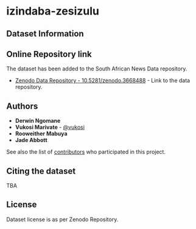 # izindaba-zesizulu

## Dataset Information



## Online Repository link

The dataset has been added to the South African News Data repository. 
* [Zenodo Data Repository - 10.5281/zenodo.3668488](https://doi.org/10.5281/zenodo.3668488) - Link to the data repository.

## Authors

* **Derwin Ngomane**
* **Vukosi Marivate** - [@vukosi](https://twitter.com/vukosi)
* **Rooweither Mabuya**
* **Jade Abbott**

See also the list of [contributors](https://github.com/dsfsi/embedding-eval-data//contributors) who participated in this project.

## Citing the dataset

TBA

## License

Dataset license is as per Zenodo Repository.
